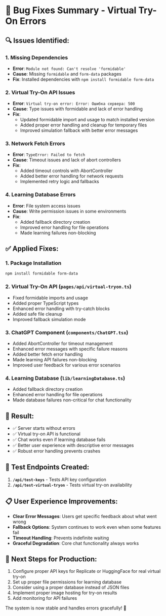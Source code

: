 # 🐛 Bug Fixes Summary - Virtual Try-On Errors

## 🔍 Issues Identified:

### 1. **Missing Dependencies**
- **Error**: `Module not found: Can't resolve 'formidable'`
- **Cause**: Missing `formidable` and `form-data` packages
- **Fix**: Installed dependencies with `npm install formidable form-data`

### 2. **Virtual Try-On API Issues**
- **Error**: `Virtual try-on error: Error: Ошибка сервера: 500`
- **Cause**: Type issues with formidable and lack of error handling
- **Fix**: 
  - Updated formidable import and usage to match installed version
  - Added proper error handling and cleanup for temporary files
  - Improved simulation fallback with better error messages

### 3. **Network Fetch Errors**
- **Error**: `TypeError: Failed to fetch`
- **Cause**: Timeout issues and lack of abort controllers
- **Fix**:
  - Added timeout controls with AbortController
  - Added better error handling for network requests
  - Implemented retry logic and fallbacks

### 4. **Learning Database Errors**
- **Error**: File system access issues
- **Cause**: Write permission issues in some environments
- **Fix**:
  - Added fallback directory creation
  - Improved error handling for file operations
  - Made learning failures non-blocking

## ✅ Applied Fixes:

### 1. **Package Installation**
```bash
npm install formidable form-data
```

### 2. **Virtual Try-On API (`pages/api/virtual-tryon.ts`)**
- Fixed formidable imports and usage
- Added proper TypeScript types
- Enhanced error handling with try-catch blocks
- Added safe file cleanup
- Improved fallback simulation mode

### 3. **ChatGPT Component (`components/ChatGPT.tsx`)**
- Added AbortController for timeout management
- Enhanced error messages with specific failure reasons
- Added better fetch error handling
- Made learning API failures non-blocking
- Improved user feedback for various error scenarios

### 4. **Learning Database (`lib/learningDatabase.ts`)**
- Added fallback directory creation
- Enhanced error handling for file operations
- Made database failures non-critical for chat functionality

## 🚀 Result:

- ✅ Server starts without errors
- ✅ Virtual try-on API is functional
- ✅ Chat works even if learning database fails
- ✅ Better user experience with descriptive error messages
- ✅ Robust error handling prevents crashes

## 🔧 Test Endpoints Created:

1. **`/api/test-keys`** - Tests API key configuration
2. **`/api/test-virtual-tryon`** - Tests virtual try-on availability

## 📋 User Experience Improvements:

- **Clear Error Messages**: Users get specific feedback about what went wrong
- **Fallback Options**: System continues to work even when some features fail
- **Timeout Handling**: Prevents indefinite waiting
- **Graceful Degradation**: Core chat functionality always works

## 🎯 Next Steps for Production:

1. Configure proper API keys for Replicate or HuggingFace for real virtual try-on
2. Set up proper file permissions for learning database
3. Consider using a proper database instead of JSON files
4. Implement proper image hosting for try-on results
5. Add monitoring for API failures

The system is now stable and handles errors gracefully! 🎉
